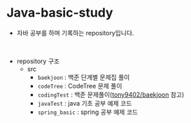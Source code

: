 # Java-basic-study
- 자바 공부를 하며 기록하는 repository입니다.  
<br>

- repository 구조
  - src
    - `baekjoon` : 백준 단계별 문제집 풀이
    - `codeTree` : CodeTree 문제 풀이
    - `codingTest` : 백준 문제풀이([tony9402/baekjoon](https://github.com/tony9402/baekjoon) 참고)
    - `javaTest` : java 기초 공부 예제 코드
    - `spring_basic` : spring 공부 예제 코드


